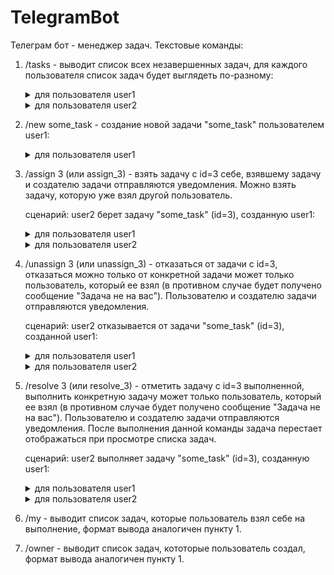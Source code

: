 # TelegramBot

Телеграм бот - менеджер задач.
Текстовые команды:
1. /tasks - выводит список всех незавершенных задач, для каждого пользователя список задач будет выглядеть по-разному:

    <details>
      
    <summary>для пользователя user1</summary>
    
    ```
    1. task1 by @user1
    assignee: @user2
    /assign_1
    
    2. task2 by @user2
    /assign_2
    ```
    
    </details>
    
    <details>
      
    <summary>для пользователя user2</summary>
    
    ```
    1. task1 by @user1
    assignee: я
    /unassign_1 /resolve_1
    
    2. task2 by @user2
    /assign_2
    ```
    
    </details>

2. /new some_task - создание новой задачи "some_task" пользователем user1:

    <details>
      
    <summary>для пользователя user1</summary>
    
    ```
    Задача "some_task" создана, id=3
    ```
    
    </details>

3. /assign 3 (или assign_3) - взять задачу с id=3 себе, взявшему задачу и создателю задачи отправляются уведомления. Можно взять задачу, которую уже взял другой пользователь.

    сценарий: user2 берет задачу "some_task" (id=3), созданную user1:

    <details>
      
    <summary>для пользователя user1</summary>
    
    ```
    Задача "some_task" назначена на @user2
    ```
    
    </details>
    
    <details>
      
    <summary>для пользователя user2</summary>
    
    ```
    Задача "some_task" назначена на вас
    ```
    
    </details>

4. /unassign 3 (или unassign_3) - отказаться от задачи с id=3, отказаться можно только от конкретной задачи может только пользователь, который ее взял (в противном случае будет получено сообщение "Задача не на вас"). Пользователю и создателю задачи отправляются уведомления.

    сценарий: user2 отказывается от задачи "some_task" (id=3), созданной user1:

    <details>
      
    <summary>для пользователя user1</summary>
    
    ```
    Задача "some_task" осталась без исполнителя
    ```
    
    </details>
    
    <details>
      
    <summary>для пользователя user2</summary>
    
    ```
    Принято
    ```
    
    </details>

5. /resolve 3 (или resolve_3) - отметить задачу с id=3 выполненной, выполнить конкретную задачу может только пользователь, который ее взял (в противном случае будет получено сообщение "Задача не на вас"). Пользователю и создателю задачи отправляются уведомления. После выполнения данной команды задача перестает отображаться при просмотре списка задач.

    сценарий: user2 выполняет задачу "some_task" (id=3), созданную user1:

    <details>
      
    <summary>для пользователя user1</summary>
    
    ```
    Задача "some_task" выполнена @user2
    ```
    
    </details>
    
    <details>
      
    <summary>для пользователя user2</summary>
    
    ```
    Задача "some_task" выполнена
    ```
    
    </details>

6. /my - выводит список задач, которые пользователь взял себе на выполнение, формат вывода аналогичен пункту 1.

7. /owner - выводит список задач, кототорые пользователь создал, формат вывода аналогичен пункту 1.
